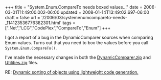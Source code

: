 +++
title = "System.Enum.CompareTo needs boxed values..."
date = 2006-03-01T11:49:00.002-06:00
updated = 2008-01-14T13:49:02.697-06:00
draft = false
url = '/2006/03/systemenumcompareto-needs-_114123536776382301.html'
tags = [".Net","LCG","CodePlex","CompareTo","Enum"]
+++

I got a report of a bug in the DynamicComparer sources when comparing Enum values. Turns out that you need to box the values before you call `System.Enum.CompareTo()`.

I've made the necessary changes in both the [DynamicComparer.zip](http://idisposable.googlepages.com/DynamicComparer.zip) and [Utilities.zip](http://idisposable.googlepages.com/Utilities.zip) files.

RE: [Dynamic sorting of objects using lightweight code generation.](/2006/02/dynamic-sorting-of-objects-using.html)
